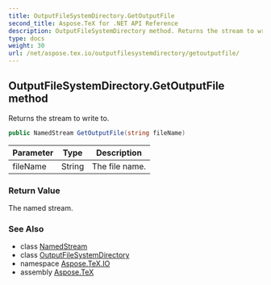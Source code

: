 ```yaml
---
title: OutputFileSystemDirectory.GetOutputFile
second_title: Aspose.TeX for .NET API Reference
description: OutputFileSystemDirectory method. Returns the stream to write to
type: docs
weight: 30
url: /net/aspose.tex.io/outputfilesystemdirectory/getoutputfile/
---
```

## OutputFileSystemDirectory.GetOutputFile method

Returns the stream to write to.

```csharp
public NamedStream GetOutputFile(string fileName)
```

| Parameter | Type | Description |
| --- | --- | --- |
| fileName | String | The file name. |

### Return Value

The named stream.

### See Also

* class [NamedStream](../../namedstream/)
* class [OutputFileSystemDirectory](../)
* namespace [Aspose.TeX.IO](../../outputfilesystemdirectory/)
* assembly [Aspose.TeX](../../../)


